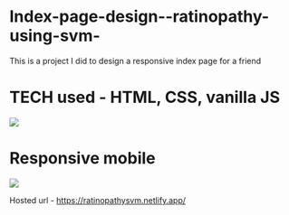 # Index-page-design--ratinopathy-using-svm-

This is a project I did to design a responsive index page for a friend

# TECH used - HTML, CSS, vanilla JS

<img src="https://user-images.githubusercontent.com/57834820/176698473-d9a8bb84-0835-4d33-81fc-ac7dcdb8099c.png" />

# Responsive mobile

<img src="https://user-images.githubusercontent.com/57834820/176698751-06fe5fb7-a3fc-42a5-bdf0-e2e147bc82dc.png" />

Hosted url - https://ratinopathysvm.netlify.app/
